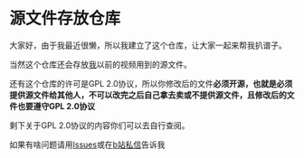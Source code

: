 # 源文件存放仓库
<p>大家好，由于我最近很懒，所以我建立了这个仓库，让大家一起来帮我扒谱子。</p>
<p>当然这个仓库还会存放<a href="https://space.bilibili.com/129328322">我</a>以前的视频用到的源文件。</p>
<p>还有这个仓库的许可是GPL 2.0协议，所以你修改后的文件<strong>必须开源，也就是必须提供源文件给其他人，不可以改完之后自己拿去卖或不提供源文件，且修改后的文件也要遵守GPL 2.0协议</strong></p>
<p>剩下关于GPL 2.0协议的内容你们可以去自行查阅。</p>
<p>如果有啥问题请用<a href="https://github.com/feiyangjun-1/feiyang-minchou/issues">Issues</a>或在<a href="https://message.bilibili.com/#whisper/mid129328322">b站私信</a>告诉我</p>
